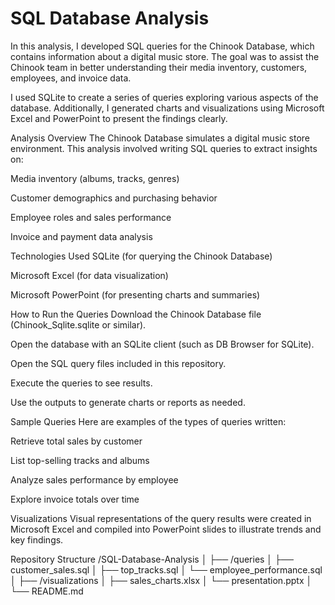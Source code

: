 # SQL Database Analysis
In this analysis, I developed SQL queries for the Chinook Database, which contains information about a digital music store. The goal was to assist the Chinook team in better understanding their media inventory, customers, employees, and invoice data.

I used SQLite to create a series of queries exploring various aspects of the database. Additionally, I generated charts and visualizations using Microsoft Excel and PowerPoint to present the findings clearly.

Analysis Overview
The Chinook Database simulates a digital music store environment. This analysis involved writing SQL queries to extract insights on:

Media inventory (albums, tracks, genres)

Customer demographics and purchasing behavior

Employee roles and sales performance

Invoice and payment data analysis

Technologies Used
SQLite (for querying the Chinook Database)

Microsoft Excel (for data visualization)

Microsoft PowerPoint (for presenting charts and summaries)

How to Run the Queries
Download the Chinook Database file (Chinook_Sqlite.sqlite or similar).

Open the database with an SQLite client (such as DB Browser for SQLite).

Open the SQL query files included in this repository.

Execute the queries to see results.

Use the outputs to generate charts or reports as needed.

Sample Queries
Here are examples of the types of queries written:

Retrieve total sales by customer

List top-selling tracks and albums

Analyze sales performance by employee

Explore invoice totals over time

Visualizations
Visual representations of the query results were created in Microsoft Excel and compiled into PowerPoint slides to illustrate trends and key findings.

Repository Structure
/SQL-Database-Analysis
│
├── /queries
│   ├── customer_sales.sql
│   ├── top_tracks.sql
│   └── employee_performance.sql
│
├── /visualizations
│   ├── sales_charts.xlsx
│   └── presentation.pptx
│
└── README.md

